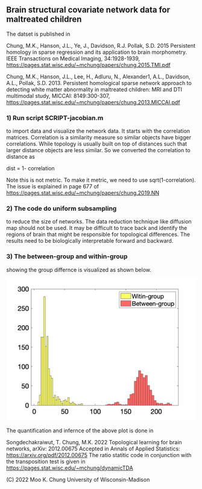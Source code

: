 ## Brain structural covariate network data for maltreated children

The datset is published in

Chung, M.K., Hanson, J.L., Ye, J., Davidson, R.J. Pollak, S.D. 2015 Persistent homology in sparse regression and its application to brain morphometry. IEEE Transactions on Medical Imaging, 34:1928-1939, https://pages.stat.wisc.edu/~mchung/papers/chung.2015.TMI.pdf

Chung, M.K., Hanson, J.L., Lee, H., Adluru, N., Alexander1, A.L., Davidson, A.L., Pollak, S.D. 2013. Persistent homological sparse network approach to detecting white matter abnormality in maltreated children: MRI and DTI multimodal study, MICCAI: 8149:300-307, https://pages.stat.wisc.edu/~mchung/papers/chung.2013.MICCAI.pdf

### 1) Run script SCRIPT-jacobian.m 
to import data and visualize the network data. It starts with the correlation matrices. Correlation is a similarity measure so similar objects have bigger correlations. While topology is usually built on top of distances such that larger distance objects are less similar. So we converted the correlation to distance as

dist = 1- correlation

Note this is not metric. To make it metric, we need to use sqrt(1-correlation). The issue is explained in page 677 of
https://pages.stat.wisc.edu/~mchung/papers/chung.2019.NN
 

### 2) The code do uniform subsampling 
to reduce the size of networks. The data reduction technique like diffusion map should not be used. It may be difficult to trace back and identify the regions of brain that might be responsible for topological differences. The results need to be biologically interpretable forward and backward.
 
 
### 3) The between-group and within-group 
showing the group differnce is visualized as shown below.

![alt text](https://github.com/laplcebeltrami/barcodes/blob/main/jackknifebar.jpg?raw=true)

The quantification and infernce of the above plot is done in 

Songdechakraiwut, T. Chung, M.K. 2022 Topological learning for brain networks, arXiv: 2012.00675 Accepted in Annals of Applied Statistics:
https://arxiv.org/pdf/2012.00675
The ratio statitic code in conjunction with the transposition test is given in
https://pages.stat.wisc.edu/~mchung/dynamicTDA

(C) 2022 Moo K. Chung
University of Wisconsin-Madison 
